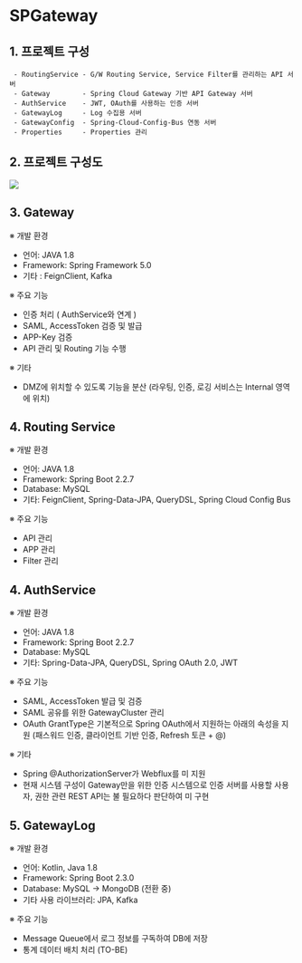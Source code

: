 # SPGateway

## 1. 프로젝트 구성

     - RoutingService - G/W Routing Service, Service Filter를 관리하는 API 서버  
     - Gateway        - Spring Cloud Gateway 기반 API Gateway 서버
     - AuthService    - JWT, OAuth를 사용하는 인증 서버
     - GatewayLog     - Log 수집용 서버
     - GatewayConfig  - Spring-Cloud-Config-Bus 연동 서버
     - Properties     - Properties 관리 

## 2. 프로젝트 구성도
<img src = "https://user-images.githubusercontent.com/6766147/86095971-9f3fde80-baed-11ea-9bb5-7e8af3e6864a.PNG"/>

## 3. Gateway
※ 개발 환경
  - 언어: JAVA 1.8
  - Framework: Spring Framework 5.0
  - 기타 : FeignClient, Kafka 
    
※ 주요 기능
  - 인증 처리 ( AuthService와 연계 )
  - SAML, AccessToken 검증 및 발급
  - APP-Key 검증
  - API 관리 및 Routing 기능 수행

※ 기타
  - DMZ에 위치할 수 있도록 기능을 분산
    (라우팅, 인증, 로깅 서비스는 Internal 영역에 위치)

## 4. Routing Service
※ 개발 환경
  - 언어: JAVA 1.8
  - Framework: Spring Boot 2.2.7
  - Database: MySQL
  - 기타: FeignClient, Spring-Data-JPA, QueryDSL, Spring Cloud Config Bus 
    
※ 주요 기능
  - API 관리
  - APP 관리
  - Filter 관리

## 4. AuthService
※ 개발 환경
  - 언어: JAVA 1.8
  - Framework: Spring Boot 2.2.7
  - Database: MySQL
  - 기타: Spring-Data-JPA, QueryDSL, Spring OAuth 2.0, JWT
    
※ 주요 기능
  - SAML, AccessToken 발급 및 검증
  - SAML 공유를 위한 GatewayCluster 관리
  - OAuth GrantType은 기본적으로 Spring OAuth에서 지원하는 아래의 속성을 지원
    (패스워드 인증, 클라이언트 기반 인증, Refresh 토큰 + @)
  
※ 기타
  - Spring @AuthorizationServer가 Webflux를 미 지원
  - 현재 시스템 구성이 Gateway만을 위한 인증 시스템으로 
     인증 서버를 사용할 사용자, 권한 관련 REST API는 불 필요하다 판단하여 미 구현 

## 5. GatewayLog
※ 개발 환경
  - 언어: Kotlin, Java 1.8
  - Framework: Spring Boot 2.3.0
  - Database: MySQL -> MongoDB (전환 중)
  - 기타 사용 라이브러리: JPA, Kafka
    
※ 주요 기능
  - Message Queue에서 로그 정보를 구독하여 DB에 저장
  - 통계 데이터 배치 처리 (TO-BE)
   

 

